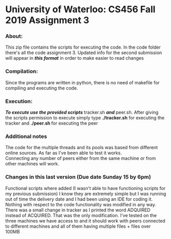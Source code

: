 # University of Waterloo: CS456 Fall 2019 Assignment 3
### About:
This zip file contains the scripts for executing the code. In the code folder there's all the code assignment 3.
Updated info for the second submission will appear in **_this format_** in order to make easier to read changes

### Compilation:
Since the programs are written in python, there is no need of makefile for compiling and executing the code.

### Execution:
**_To execute use the provided scripts_** tracker.sh **_and_** peer.sh. After giving the scripts permission
to execute simply type **./tracker.sh** for executing the tracker and
**./peer.sh <addressTracker> <portTracker> <minTimeinSeconds>** for executing the peer

### Additional notes
The code for the multiple threads and its pools was based from different online sources. As far as I've been able to test it works.\
Connecting any number of peers either from the same machine or from other machines will work.

### Changes in this last version (Due date Sunday 15 by 6pm)
Functional scripts where added (I wasn't able to have functioning scripts for my previous submission)
I know they are extremely simple but I was running out of time the delivery date and I had been
using an IDE for coding it. Nothing with respect to the code functionality was modified in any way.
There was a small change in tracker as I printed the word ADQUIRED instead of ACQUIRED. That was the only modification.
I've tested on the three machines we have access to and it should work with peers connected to different machines and all of them having multiple files + files over 100MB
